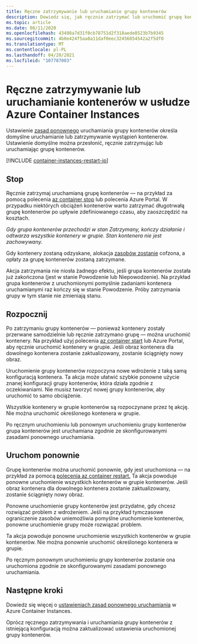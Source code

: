 ```yaml
---
title: Ręczne zatrzymywanie lub uruchamianie grupy kontenerów
description: Dowiedz się, jak ręcznie zatrzymać lub uruchomić grupę kontenerów w Azure Container Instances.
ms.topic: article
ms.date: 08/11/2020
ms.openlocfilehash: 43498a7d31f0cb78751d2f318aede8523b7b9345
ms.sourcegitcommit: 4b0e424f5aa8a11daf0eec32456854542a2f5df0
ms.translationtype: MT
ms.contentlocale: pl-PL
ms.lasthandoff: 04/20/2021
ms.locfileid: "107787003"
---
```

# <a name="manually-stop-or-start-containers-in-azure-container-instances"></a>Ręczne zatrzymywanie lub uruchamianie kontenerów w usłudze Azure Container Instances

Ustawienie [zasad ponownego](container-instances-restart-policy.md) uruchamiania grupy kontenerów określa domyślne uruchamianie lub zatrzymywanie wystąpień kontenerów. Ustawienie domyślne można przesłonić, ręcznie zatrzymując lub uruchamiając grupę kontenerów.

[!INCLUDE [container-instances-restart-ip](../../includes/container-instances-restart-ip.md)]

## <a name="stop"></a>Stop

Ręcznie zatrzymaj uruchamianą grupę kontenerów — na przykład za pomocą polecenia [az container stop][az-container-stop] lub polecenia Azure Portal. W przypadku niektórych obciążeń kontenerów warto zatrzymać długotrwałą grupę kontenerów po upływie zdefiniowanego czasu, aby zaoszczędzić na kosztach. 

*Gdy grupa kontenerów przechodzi w stan Zatrzymany, kończy działanie i odtwarza wszystkie kontenery w grupie. Stan kontenera nie jest zachowywany.*

Gdy kontenery zostaną odzyskane, alokacja [zasobów zostanie](container-instances-container-groups.md#resource-allocation) cofzona, a opłaty za grupę kontenerów zostaną zatrzymane.

Akcja zatrzymania nie niosła żadnego efektu, jeśli grupa kontenerów została już zakończona (jest w stanie Powodzenie lub Niepowodzenie). Na przykład grupa kontenerów z uruchomionymi pomyślnie zadaniami kontenera uruchamianymi raz kończy się w stanie Powodzenie. Próby zatrzymania grupy w tym stanie nie zmieniają stanu. 

## <a name="start"></a>Rozpocznij

Po zatrzymaniu grupy kontenerów — ponieważ kontenery zostały przerwane samodzielnie lub ręcznie zatrzymano grupę — można uruchomić kontenery. Na przykład użyj polecenia [az container start][az-container-start] lub Azure Portal, aby ręcznie uruchomić kontenery w grupie. Jeśli obraz kontenera dla dowolnego kontenera zostanie zaktualizowany, zostanie ściągnięty nowy obraz. 

Uruchomienie grupy kontenerów rozpoczyna nowe wdrożenie z taką samą konfiguracją kontenera. Ta akcja może ułatwić szybkie ponowne użycie znanej konfiguracji grupy kontenerów, która działa zgodnie z oczekiwaniami. Nie musisz tworzyć nowej grupy kontenerów, aby uruchomić to samo obciążenie.

Wszystkie kontenery w grupie kontenerów są rozpoczynane przez tę akcję. Nie można uruchomić określonego kontenera w grupie.

Po ręcznym uruchomieniu lub ponownym uruchomieniu grupy kontenerów grupa kontenerów jest uruchamiana zgodnie ze skonfigurowanymi zasadami ponownego uruchamiania.
  
## <a name="restart"></a>Uruchom ponownie

Grupę kontenerów można uruchomić ponownie, gdy jest uruchomiona — na przykład za pomocą [polecenia az container restart.][az-container-restart] Ta akcja powoduje ponowne uruchomienie wszystkich kontenerów w grupie kontenerów. Jeśli obraz kontenera dla dowolnego kontenera zostanie zaktualizowany, zostanie ściągnięty nowy obraz. 

Ponowne uruchomienie grupy kontenerów jest przydatne, gdy chcesz rozwiązać problem z wdrożeniem. Jeśli na przykład tymczasowe ograniczenie zasobów uniemożliwia pomyślne uruchomienie kontenerów, ponowne uruchomienie grupy może rozwiązać problem.

Ta akcja powoduje ponowne uruchomienie wszystkich kontenerów w grupie kontenerów. Nie można ponownie uruchomić określonego kontenera w grupie.

Po ręcznym ponownym uruchomieniu grupy kontenerów zostanie ona uruchomiona zgodnie ze skonfigurowanymi zasadami ponownego uruchamiania.

## <a name="next-steps"></a>Następne kroki

Dowiedz się więcej o [ustawieniach zasad ponownego uruchamiania](container-instances-restart-policy.md) w Azure Container Instances.

Oprócz ręcznego zatrzymywania i uruchamiania grupy kontenerów z [](container-instances-update.md) istniejącą konfiguracją można zaktualizować ustawienia uruchomionej grupy kontenerów.

<!-- LINKS - External -->

<!-- LINKS - Internal -->
[az-container-restart]: /cli/azure/container#az_container_restart
[az-container-start]: /cli/azure/container#az_container_start
[az-container-stop]: /cli/azure/container#az_container_stop
